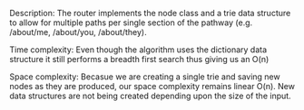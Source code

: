Description:
The router implements the node class and a trie data structure to allow for multiple paths per
single section of the pathway (e.g. /about/me, /about/you, /about/they).


Time complexity: 
Even though the algorithm uses the dictionary data structure it still performs a breadth first
search thus giving us an O(n)

 
Space complexity:
Becasue we are creating a single trie and saving new nodes as they are produced, our space complexity
remains linear O(n). New data structures are not being created depending upon the size of the input.

